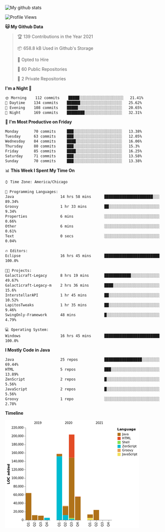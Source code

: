 ![My github stats](https://github-readme-stats.vercel.app/api?username=romvoid95&theme=gruvbox&include_all_commits=true&show_icons=true")

<!--START_SECTION:waka-->
![Profile Views](http://img.shields.io/badge/Profile%20Views-2-blue)

**🐱 My Github Data** 

> 🏆 139 Contributions in the Year 2021
 > 
> 📦 658.8 kB Used in Github's Storage 
 > 
> 💼 Opted to Hire
 > 
> 📜 60 Public Repositories 
 > 
> 🔑 2 Private Repositories  
 > 
**I'm a Night 🦉** 

```text
🌞 Morning    112 commits    █████░░░░░░░░░░░░░░░░░░░░   21.41% 
🌆 Daytime    134 commits    ██████░░░░░░░░░░░░░░░░░░░   25.62% 
🌃 Evening    108 commits    █████░░░░░░░░░░░░░░░░░░░░   20.65% 
🌙 Night      169 commits    ████████░░░░░░░░░░░░░░░░░   32.31%

```
📅 **I'm Most Productive on Friday** 

```text
Monday       70 commits     ███░░░░░░░░░░░░░░░░░░░░░░   13.38% 
Tuesday      63 commits     ███░░░░░░░░░░░░░░░░░░░░░░   12.05% 
Wednesday    84 commits     ████░░░░░░░░░░░░░░░░░░░░░   16.06% 
Thursday     80 commits     ███░░░░░░░░░░░░░░░░░░░░░░   15.3% 
Friday       85 commits     ████░░░░░░░░░░░░░░░░░░░░░   16.25% 
Saturday     71 commits     ███░░░░░░░░░░░░░░░░░░░░░░   13.58% 
Sunday       70 commits     ███░░░░░░░░░░░░░░░░░░░░░░   13.38%

```


📊 **This Week I Spent My Time On** 

```text
⌚︎ Time Zone: America/Chicago

💬 Programming Languages: 
Java                     14 hrs 58 mins      ██████████████████████░░░   89.34% 
Groovy                   1 hr 33 mins        ██░░░░░░░░░░░░░░░░░░░░░░░   9.34% 
Properties               6 mins              ░░░░░░░░░░░░░░░░░░░░░░░░░   0.66% 
Other                    6 mins              ░░░░░░░░░░░░░░░░░░░░░░░░░   0.61% 
Text                     0 secs              ░░░░░░░░░░░░░░░░░░░░░░░░░   0.04%

🔥 Editors: 
Eclipse                  16 hrs 45 mins      █████████████████████████   100.0%

🐱‍💻 Projects: 
Galacticraft-Legacy      8 hrs 19 mins       ████████████░░░░░░░░░░░░░   49.67% 
Galacticraft-Legacy-m    2 hrs 36 mins       ████░░░░░░░░░░░░░░░░░░░░░   15.6% 
InterstellarAPI          1 hr 45 mins        ██░░░░░░░░░░░░░░░░░░░░░░░   10.52% 
LapitosTweaks            1 hr 35 mins        ██░░░░░░░░░░░░░░░░░░░░░░░   9.46% 
SwingOnly-Framework      48 mins             █░░░░░░░░░░░░░░░░░░░░░░░░   4.79%

💻 Operating System: 
Windows                  16 hrs 45 mins      █████████████████████████   100.0%

```

**I Mostly Code in Java** 

```text
Java                     25 repos            █████████████████░░░░░░░░   69.44% 
HTML                     5 repos             ███░░░░░░░░░░░░░░░░░░░░░░   13.89% 
ZenScript                2 repos             █░░░░░░░░░░░░░░░░░░░░░░░░   5.56% 
JavaScript               2 repos             █░░░░░░░░░░░░░░░░░░░░░░░░   5.56% 
Groovy                   1 repo              ░░░░░░░░░░░░░░░░░░░░░░░░░   2.78%

```


**Timeline**

![Chart not found](https://raw.githubusercontent.com/ROMVoid95/ROMVoid95/master/charts/bar_graph.png) 


<!--END_SECTION:waka-->
